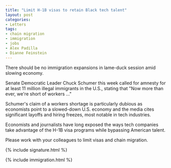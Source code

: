 ```yaml
---
title: "Limit H-1B visas to retain Black tech talent"
layout: post
categories:
- Letters
tags:
- chain migration
- immigration
- jobs
- Alex Padilla
- Dianne Feinstein
---
```


There should be no immigration expansions in lame-duck session amid slowing economy.

Senate Democratic Leader Chuck Schumer this week called for amnesty for at least 11 million illegal immigrants in the U.S., stating that "Now more than ever, we're short of workers ..."

Schumer's claim of a workers shortage is particularly dubious as economists point to a slowed-down U.S. economy and the media cites significant layoffs and hiring freezes, most notable in tech industries.

Economists and journalists have long exposed the ways tech companies take advantage of the H-1B visa programs while bypassing American talent.

Please work with your colleagues to limit visas and chain migration.

{% include signature.html %}

{% include immigration.html %}
